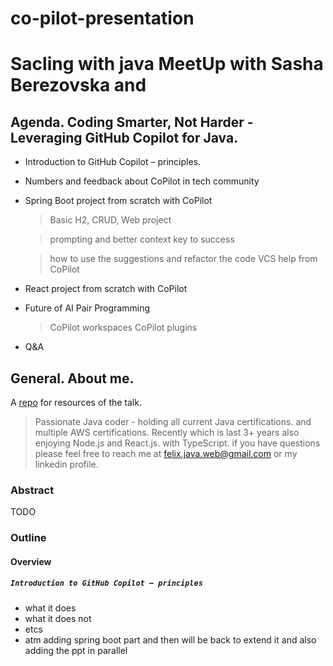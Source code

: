 # co-pilot-presentation
# Sacling with java MeetUp with Sasha Berezovska and 
## Agenda. Coding Smarter, Not Harder - Leveraging GitHub Copilot for Java.

- Introduction to GitHub Copilot – principles.
- Numbers and feedback about CoPilot in tech community
- Spring Boot project from scratch with CoPilot
   > Basic H2, CRUD, Web project

   > prompting and better context key to success

   > how to use the suggestions and refactor the code VCS help from CoPilot
  
- React project from scratch with CoPilot
- Future of AI Pair Programming
   > CoPilot workspaces
   > CoPilot plugins
- Q&A


## General. About me.
A [repo](https://github.com/felix-js-web/co-pilot-presentation) for resources of the talk.
>
> Passionate Java coder - holding all current Java certifications. and multiple AWS certifications.
> Recently which is last 3+ years also enjoying Node.js and React.js. with TypeScript.
> if you have questions please feel free to reach me at felix.java.web@gmail.com or my linkedin profile.

### Abstract
TODO

### Outline

#### Overview
##### `Introduction to GitHub Copilot – principles`
- what it does 
- what it does not 
- etcs
- atm adding spring boot part and then will be back to extend it and also adding the ppt in parallel


